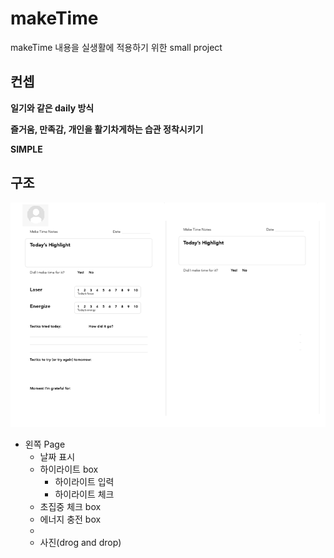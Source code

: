 # makeTime

makeTime 내용을 실생활에 적용하기 위한 small project

## 컨셉

**일기와 같은 daily 방식**  

**즐거움, 만족감, 개인을 활기차게하는 습관 정착시키기**  

**SIMPLE**

## 구조

![Base 골격](https://github.com/bluewow/makeTime/blob/master/assets/layout.png)

- 왼쪽 Page
	- 날짜 표시
	- 하이라이트 box
		- 하이라이트 입력
		- 하이라이트 체크
	- 초집중 체크 box
	- 에너지 충전 box
	- 
	- 사진(drog and drop)

<!--stackedit_data:
eyJoaXN0b3J5IjpbLTE3NTIzNjU2NDgsMjA4NjE2OTYxMl19
-->